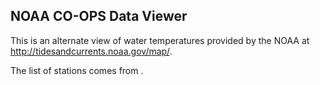 NOAA CO-OPS Data Viewer
-----------------------

This is an alternate view of water temperatures provided by the NOAA at http://tidesandcurrents.noaa.gov/map/.

The list of stations comes from .
